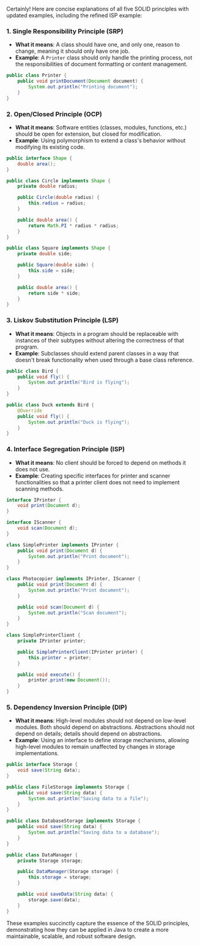 Certainly! Here are concise explanations of all five SOLID principles with updated examples, including the refined ISP example:

### 1. **Single Responsibility Principle (SRP)**
- **What it means**: A class should have one, and only one, reason to change, meaning it should only have one job.
- **Example**: A `Printer` class should only handle the printing process, not the responsibilities of document formatting or content management.

```java
public class Printer {
    public void printDocument(Document document) {
        System.out.println("Printing document");
    }
}
```

### 2. **Open/Closed Principle (OCP)**
- **What it means**: Software entities (classes, modules, functions, etc.) should be open for extension, but closed for modification.
- **Example**: Using polymorphism to extend a class's behavior without modifying its existing code.

```java
public interface Shape {
    double area();
}

public class Circle implements Shape {
    private double radius;

    public Circle(double radius) {
        this.radius = radius;
    }

    public double area() {
        return Math.PI * radius * radius;
    }
}

public class Square implements Shape {
    private double side;

    public Square(double side) {
        this.side = side;
    }

    public double area() {
        return side * side;
    }
}
```

### 3. **Liskov Substitution Principle (LSP)**
- **What it means**: Objects in a program should be replaceable with instances of their subtypes without altering the correctness of that program.
- **Example**: Subclasses should extend parent classes in a way that doesn't break functionality when used through a base class reference.

```java
public class Bird {
    public void fly() {
        System.out.println("Bird is flying");
    }
}

public class Duck extends Bird {
    @Override
    public void fly() {
        System.out.println("Duck is flying");
    }
}
```

### 4. **Interface Segregation Principle (ISP)**
- **What it means**: No client should be forced to depend on methods it does not use.
- **Example**: Creating specific interfaces for printer and scanner functionalities so that a printer client does not need to implement scanning methods.

```java
interface IPrinter {
    void print(Document d);
}

interface IScanner {
    void scan(Document d);
}

class SimplePrinter implements IPrinter {
    public void print(Document d) {
        System.out.println("Print document");
    }
}

class Photocopier implements IPrinter, IScanner {
    public void print(Document d) {
        System.out.println("Print document");
    }

    public void scan(Document d) {
        System.out.println("Scan document");
    }
}

class SimplePrinterClient {
    private IPrinter printer;

    public SimplePrinterClient(IPrinter printer) {
        this.printer = printer;
    }

    public void execute() {
        printer.print(new Document());
    }
}
```

### 5. **Dependency Inversion Principle (DIP)**
- **What it means**: High-level modules should not depend on low-level modules. Both should depend on abstractions. Abstractions should not depend on details; details should depend on abstractions.
- **Example**: Using an interface to define storage mechanisms, allowing high-level modules to remain unaffected by changes in storage implementations.

```java
public interface Storage {
    void save(String data);
}

public class FileStorage implements Storage {
    public void save(String data) {
        System.out.println("Saving data to a file");
    }
}

public class DatabaseStorage implements Storage {
    public void save(String data) {
        System.out.println("Saving data to a database");
    }
}

public class DataManager {
    private Storage storage;

    public DataManager(Storage storage) {
        this.storage = storage;
    }

    public void saveData(String data) {
        storage.save(data);
    }
}
```

These examples succinctly capture the essence of the SOLID principles, demonstrating how they can be applied in Java to create a more maintainable, scalable, and robust software design.